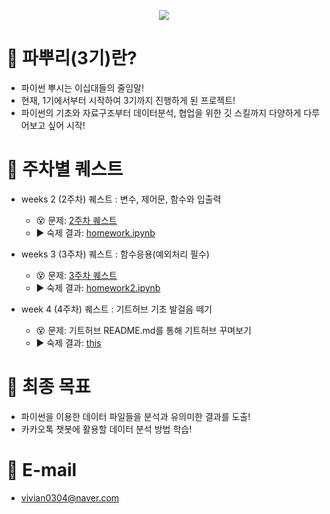 <p align="center"><img src="https://user-images.githubusercontent.com/29548128/71769266-43433580-2f62-11ea-8d41-ae40f21f8c50.png"></p>

# 🥇 파뿌리(3기)란?
- 파이썬 뿌시는 이십대들의 줄임말!
- 현재, 1기에서부터 시작하여 3기까지 진행하게 된 프로젝트!
- 파이썬의 기초와 자료구조부터 데이터분석, 협업을 위한 깃 스킬까지 다양하게 다루어보고 싶어 시작!


# 🥈 주차별 퀘스트
- weeks 2 (2주차) 퀘스트 : 변수, 제어문, 함수와 입출력
  - 😵 문제: [2주차 퀘스트](https://github.com/koptimizer/Python_Breakers/blob/40712328a8371c04f9b97fcaa78accdac7daa32f/season3/quest/2%EC%A3%BC%EC%B0%A8%ED%80%98%EC%8A%A4%ED%8A%B8.md)
  - ▶️ 숙제 결과: [homework.ipynb](https://github.com/vivian0304/test_git/blob/437d8086100fc0a094d7e4fb9a7fffb38b4edc8c/homework.ipynb)
  
- weeks 3 (3주차) 퀘스트 : 함수응용(예외처리 필수)
  - 😵 문제: [3주차 퀘스트](https://github.com/koptimizer/Python_Breakers/blob/40712328a8371c04f9b97fcaa78accdac7daa32f/season3/quest/3%EC%A3%BC%EC%B0%A8%ED%80%98%EC%8A%A4%ED%8A%B8.md)
  - ▶️ 숙제 결과: [homework2.ipynb](https://github.com/vivian0304/test_git/blob/437d8086100fc0a094d7e4fb9a7fffb38b4edc8c/homework2.ipynb)

- week 4 (4주차) 퀘스트 : 기트허브 기초 발걸음 떼기
  - 😵 문제: 기트허브 README.md를 통해 기트허브 꾸며보기
  - ▶️ 숙제 결과: [this](https://github.com/vivian0304/test_git/blob/0cedfe8e6db716ad699469ab9d52a24ad00f8b89/README.md)

# 🥉 최종 목표
- 파이썬을 이용한 데이터 파일들을 분석과 유의미한 결과를 도출!
- 카카오톡 챗봇에 활용할 데이터 분석 방법 학습!
  
  
# :speech_balloon: E-mail
- <vivian0304@naver.com>

